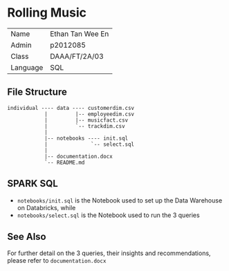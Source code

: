 # Rolling Music

|               |                       |
|---------------|-----------------------|
|   Name        |   Ethan Tan Wee En    |
|   Admin       |   p2012085            |
|   Class       |   DAAA/FT/2A/03       |
|   Language    |   SQL                 |

## File Structure

```
individual ---- data ---- customerdim.csv
            |         |-- employeedim.csv
            |         |-- musicfact.csv
            |         `-- trackdim.csv
            |
            |-- notebooks ---- init.sql
            |              `-- select.sql
            |
            |-- documentation.docx
            `-- README.md
```

## SPARK SQL

*   `notebooks/init.sql` is the Notebook used to set up the Data Warehouse on Databricks, while
*   `notebooks/select.sql` is the Notebook used to run the 3 queries

## See Also

For further detail on the 3 queries, their insights and recommendations, please refer to `documentation.docx`